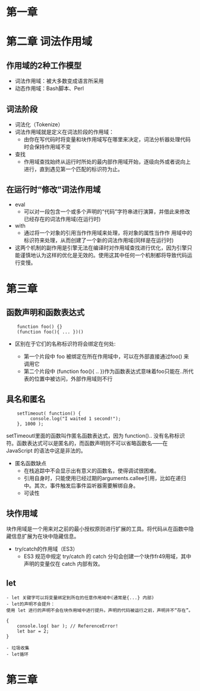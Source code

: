 # 第一章
# 第二章 词法作用域
## 作用域的2种工作模型
- 词法作用域：被大多数变成语言所采用
- 动态作用域：Bash脚本、Perl

## 词法阶段
- 词法化（Tokenize）
- 词法作用域就是定义在词法阶段的作用域：
	- 由你在写代码时将变量和块作用域写在哪里来决定，词法分析器处理代码时会保持作用域不变
- 查找
	- 作用域查找始终从运行时所处的最内部作用域开始，逐级向外或者说向上进行，直到遇见第一个匹配的标识符为止。
	
## 在运行时“修改”词法作用域
- eval
	- 可以对一段包含一个或多个声明的“代码”字符串进行演算，并借此来修改已经存在的词法作用域(在运行时)
- with
	- 通过将一个对象的引用当作作用域来处理，将对象的属性当作作 用域中的标识符来处理，从而创建了一个新的词法作用域(同样是在运行时)
- 这两个机制的副作用是引擎无法在编译时对作用域查找进行优化，因为引擎只能谨慎地认为这样的优化是无效的。使用这其中任何一个机制都将导致代码运行变慢。

# 第三章
## 函数声明和函数表达式
```
	function foo() {} 
	(function foo(){ ... })()
```
- 区别在于它们的名称标识符将会绑定在何处:
	
	- 第一个片段中 foo 被绑定在所在作用域中，可以在外部直接通过foo() 来调用它 
	- 第二个片段中 (function foo(){ .. })作为函数表达式意味着foo只能在..所代表的位置中被访问，外部作用域则不行
	
## 具名和匿名
```
 	setTimeout( function() {
         console.log("I waited 1 second!");
	}, 1000 );
```
setTimeoutl里面的函数叫作匿名函数表达式，因为 function().. 没有名称标识符。函数表达式可以是匿名的，而函数声明则不可以省略函数名——在 JavaScript 的语法中这是非法的。

- 匿名函数缺点
	- 在栈追踪中不会显示出有意义的函数名，使得调试很困难。
	- 引用自身时，只能使用已经过期的arguments.callee引用，比如在递归中。其次，事件触发后事件监听器需要解绑自身。
	- 可读性
## 块作用域
块作用域是一个用来对之前的最小授权原则进行扩展的工具。将代码从在函数中隐藏信息扩展为在块中隐藏信息。

- try/catch的作用域（ES3）
	- ES3 规范中规定 try/catch 的 catch 分句会创建一个块作fr49用域，其中声明的变量仅在 catch 内部有效。
## let 
	- let 关键字可以将变量绑定到所在的任意作用域中(通常是{...} 内部)
	- let的声明不会提升：
	使用 let 进行的声明不会在块作用域中进行提升。声明的代码被运行之前，声明并不“存在”。
```
{
	console.log( bar ); // ReferenceError! 
	let bar = 2;
}
```
	- 垃圾收集
	- let循环

# 第三章